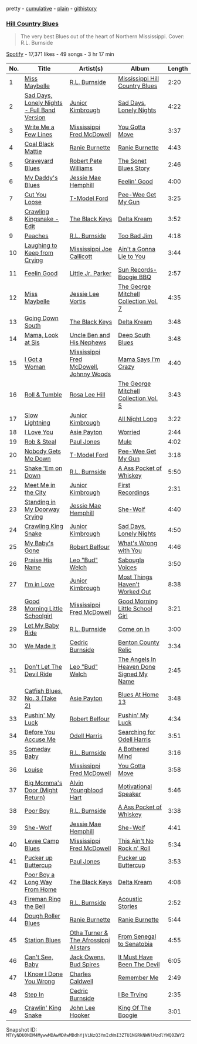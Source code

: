 pretty - [cumulative](/playlists/cumulative/37i9dQZF1DX5e4G40ZHZd6.md) - [plain](/playlists/plain/37i9dQZF1DX5e4G40ZHZd6) - [githistory](https://github.githistory.xyz/mackorone/spotify-playlist-archive/blob/main/playlists/plain/37i9dQZF1DX5e4G40ZHZd6)

### [Hill Country Blues](https://open.spotify.com/playlist/37i9dQZF1DX5e4G40ZHZd6)

> The very best Blues out of the heart of Northern Mississippi\. Cover: R.L\. Burnside

[Spotify](https://open.spotify.com/user/spotify) - 17,371 likes - 49 songs - 3 hr 17 min

| No. | Title | Artist(s) | Album | Length |
|---|---|---|---|---|
| 1 | [Miss Maybelle](https://open.spotify.com/track/6JdSXtzz0tukLTfJTB2y6f) | [R.L\. Burnside](https://open.spotify.com/artist/2drMeidRg4jc07neGOL0Ip) | [Mississippi Hill Country Blues](https://open.spotify.com/album/1yWe2B0r6YYlGM4gAtTN5B) | 2:20 |
| 2 | [Sad Days, Lonely Nights \- Full Band Version](https://open.spotify.com/track/4v7dQNXLQSRPWObaE4itqC) | [Junior Kimbrough](https://open.spotify.com/artist/03HEHGJoLPdARs4nrtUidr) | [Sad Days, Lonely Nights](https://open.spotify.com/album/2g1i64zCARGWm8i2k3ipGK) | 4:22 |
| 3 | [Write Me a Few Lines](https://open.spotify.com/track/7wBkT3b1nMXfPH7OKji5yj) | [Mississippi Fred McDowell](https://open.spotify.com/artist/0elA30wLp3RmiPaGtU2jhQ) | [You Gotta Move](https://open.spotify.com/album/5nJz88Bfi3okSgLuLLDfX1) | 3:37 |
| 4 | [Coal Black Mattie](https://open.spotify.com/track/4WRxKKnvqA8ZgPLtAjc4mC) | [Ranie Burnette](https://open.spotify.com/artist/7oBXyO32Jye8fDiyzFdrPU) | [Ranie Burnette](https://open.spotify.com/album/3Tg4j9RP1V2SB6bNXsvO4B) | 4:43 |
| 5 | [Graveyard Blues](https://open.spotify.com/track/1Lj5iw5MbxYQ6Eu44t5hTn) | [Robert Pete Williams](https://open.spotify.com/artist/2FUdiUbyZmIznvKtZcecib) | [The Sonet Blues Story](https://open.spotify.com/album/1I2xwu4aLkqEr7ZqgSj5Jh) | 2:46 |
| 6 | [My Daddy's Blues](https://open.spotify.com/track/4xF6LEq3VhCe9fgmZYYfhI) | [Jessie Mae Hemphill](https://open.spotify.com/artist/75bUlG7zJQWJkRqESmNWsW) | [Feelin' Good](https://open.spotify.com/album/3VaGzB4eE0HsA9rdmeQ68D) | 4:00 |
| 7 | [Cut You Loose](https://open.spotify.com/track/59ColbZ3X09ijVX5awG8jQ) | [T\-Model Ford](https://open.spotify.com/artist/6UPc3Hp8YHwIF00yq46kwN) | [Pee\-Wee Get My Gun](https://open.spotify.com/album/2SD5yMagI9ODvFVtfS9ymi) | 3:25 |
| 8 | [Crawling Kingsnake \- Edit](https://open.spotify.com/track/1JM1iGpu8HqprmrKi1ukuP) | [The Black Keys](https://open.spotify.com/artist/7mnBLXK823vNxN3UWB7Gfz) | [Delta Kream](https://open.spotify.com/album/682pJqnx8hcrCfSjvyNBki) | 3:52 |
| 9 | [Peaches](https://open.spotify.com/track/3ZAeSVg8ZuJ4THCnsRKxe7) | [R.L\. Burnside](https://open.spotify.com/artist/2drMeidRg4jc07neGOL0Ip) | [Too Bad Jim](https://open.spotify.com/album/30AT3tYydbsfhO5EDu5UKp) | 4:18 |
| 10 | [Laughing to Keep from Crying](https://open.spotify.com/track/2jD32pKSbJfRlmycwMKczq) | [Mississippi Joe Callicott](https://open.spotify.com/artist/4K3d3Y6PXRNOHgB2W4wAvE) | [Ain't a Gonna Lie to You](https://open.spotify.com/album/4vly7k8XTnS6OXKFWxu2Lu) | 3:44 |
| 11 | [Feelin Good](https://open.spotify.com/track/0sp7gADjHi7rECsGJZSeVr) | [Little Jr\. Parker](https://open.spotify.com/artist/2xBoTdZeG2K4nHwzDRFVD4) | [Sun Records\- Boogie BBQ](https://open.spotify.com/album/3TT5zI6B1Cfvzp008AbkFT) | 2:57 |
| 12 | [Miss Maybelle](https://open.spotify.com/track/5qS1KPkQWfNkS3pRI1f1yc) | [Jessie Lee Vortis](https://open.spotify.com/artist/3NGQgSR4fWHi0ZxWXbzl8Z) | [The George Mitchell Collection Vol\. 7](https://open.spotify.com/album/5yMZDDd9ekzPn4QGInGYr8) | 4:35 |
| 13 | [Going Down South](https://open.spotify.com/track/3PeDt4Q8YIFDRph5UhxAaA) | [The Black Keys](https://open.spotify.com/artist/7mnBLXK823vNxN3UWB7Gfz) | [Delta Kream](https://open.spotify.com/album/682pJqnx8hcrCfSjvyNBki) | 3:48 |
| 14 | [Mama, Look at Sis](https://open.spotify.com/track/3GtaAwcdUL5GsEQtoZVUZb) | [Uncle Ben and His Nephews](https://open.spotify.com/artist/0O7wYLouQjRKeiouwS8OZB) | [Deep South Blues](https://open.spotify.com/album/29N0NCZ4mgMxsprB61U1sQ) | 3:48 |
| 15 | [I Got a Woman](https://open.spotify.com/track/5zoGufi4jSXGe3TTd5r0wE) | [Mississippi Fred McDowell](https://open.spotify.com/artist/0elA30wLp3RmiPaGtU2jhQ), [Johnny Woods](https://open.spotify.com/artist/6GdRInP1426MCcMlxlwCE7) | [Mama Says I'm Crazy](https://open.spotify.com/album/0ssyCs9TI6xAVobkz7wRCG) | 4:40 |
| 16 | [Roll & Tumble](https://open.spotify.com/track/40H5G01X18kAxNU1YlcgMN) | [Rosa Lee Hill](https://open.spotify.com/artist/30SmixL62nFLl94LrVpuRy) | [The George Mitchell Collection Vol\. 5](https://open.spotify.com/album/4uj7fxqQ6mPDJqLrdfd014) | 3:43 |
| 17 | [Slow Lightning](https://open.spotify.com/track/2xe9JNRPqm7u9NsaoANNMX) | [Junior Kimbrough](https://open.spotify.com/artist/03HEHGJoLPdARs4nrtUidr) | [All Night Long](https://open.spotify.com/album/60GRMhP6qPD3k7D1tab8wZ) | 3:22 |
| 18 | [I Love You](https://open.spotify.com/track/1xWNdCOiPHkjAFXGydqrzT) | [Asie Payton](https://open.spotify.com/artist/6ufKm1SiYNIca3hTeRtx0t) | [Worried](https://open.spotify.com/album/3LoMxoZ6In9RT9jT9rpWj4) | 2:44 |
| 19 | [Rob & Steal](https://open.spotify.com/track/3ceTi3G0GXEOInOyRb5TVg) | [Paul Jones](https://open.spotify.com/artist/2kCeJxw09P9O0PrLkNA1qR) | [Mule](https://open.spotify.com/album/2oHpxTl6qVfn6aUcj4a9W7) | 4:02 |
| 20 | [Nobody Gets Me Down](https://open.spotify.com/track/0Cak0ZnnZcQBZaWGtvq6Cg) | [T\-Model Ford](https://open.spotify.com/artist/6UPc3Hp8YHwIF00yq46kwN) | [Pee\-Wee Get My Gun](https://open.spotify.com/album/2SD5yMagI9ODvFVtfS9ymi) | 3:18 |
| 21 | [Shake 'Em on Down](https://open.spotify.com/track/6nlzQ6K3n5sSyS3Itivf8a) | [R.L\. Burnside](https://open.spotify.com/artist/2drMeidRg4jc07neGOL0Ip) | [A Ass Pocket of Whiskey](https://open.spotify.com/album/6bBWWTnN4B4wwGJpWlZFkW) | 5:50 |
| 22 | [Meet Me in the City](https://open.spotify.com/track/5LmmZgxFg1sSfxENxsdtak) | [Junior Kimbrough](https://open.spotify.com/artist/03HEHGJoLPdARs4nrtUidr) | [First Recordings](https://open.spotify.com/album/5OfjjEzy7ofCj2EZDOKZ87) | 2:31 |
| 23 | [Standing in My Doorway Crying](https://open.spotify.com/track/4uHjQU61NLb1iWEqF4yVZr) | [Jessie Mae Hemphill](https://open.spotify.com/artist/75bUlG7zJQWJkRqESmNWsW) | [She\-Wolf](https://open.spotify.com/album/7rDuDANyPXjzFRw87JMZex) | 4:40 |
| 24 | [Crawling King Snake](https://open.spotify.com/track/54sDLGJbVFD6tpRewZuxJZ) | [Junior Kimbrough](https://open.spotify.com/artist/03HEHGJoLPdARs4nrtUidr) | [Sad Days, Lonely Nights](https://open.spotify.com/album/2g1i64zCARGWm8i2k3ipGK) | 4:50 |
| 25 | [My Baby's Gone](https://open.spotify.com/track/4NgUChfOb62ijpOD8YFAWv) | [Robert Belfour](https://open.spotify.com/artist/288ptwBqLrqmD6Z2622eLp) | [What's Wrong with You](https://open.spotify.com/album/5N46cbFTEXONjC6j1kGhe8) | 4:46 |
| 26 | [Praise His Name](https://open.spotify.com/track/0ue4jas53w9fPo4pT4w4rZ) | [Leo "Bud" Welch](https://open.spotify.com/artist/5UWSCmjMiTImIru9iAvNFd) | [Sabougla Voices](https://open.spotify.com/album/0ag0Y2TTv0HjC9eoowDkFa) | 3:50 |
| 27 | [I'm in Love](https://open.spotify.com/track/7KfDFBUpW8QA2etcR0Og8X) | [Junior Kimbrough](https://open.spotify.com/artist/03HEHGJoLPdARs4nrtUidr) | [Most Things Haven't Worked Out](https://open.spotify.com/album/5kJYRgdltMekWMls3mEBSE) | 8:38 |
| 28 | [Good Morning Little Schoolgirl](https://open.spotify.com/track/2LtpyfWWnr5V96l3Js7LLX) | [Mississippi Fred McDowell](https://open.spotify.com/artist/0elA30wLp3RmiPaGtU2jhQ) | [Good Morning Little School Girl](https://open.spotify.com/album/3yYBnIVUvJrM6a0z8HNHOl) | 3:21 |
| 29 | [Let My Baby Ride](https://open.spotify.com/track/7tokOMPzSHbLJVZh8an2Nq) | [R.L\. Burnside](https://open.spotify.com/artist/2drMeidRg4jc07neGOL0Ip) | [Come on In](https://open.spotify.com/album/6QyepVbPWpjsQZAEgqmDsJ) | 3:00 |
| 30 | [We Made It](https://open.spotify.com/track/4tYceKEtQBXxRQfLxuDRYb) | [Cedric Burnside](https://open.spotify.com/artist/5tuhrLilxNi6N7D6VeQZnc) | [Benton County Relic](https://open.spotify.com/album/6N2kgU28H4AZWrsnw8IVeu) | 3:34 |
| 31 | [Don't Let The Devil Ride](https://open.spotify.com/track/5ZwVWdXaJSMnqduVaDXKrn) | [Leo "Bud" Welch](https://open.spotify.com/artist/5UWSCmjMiTImIru9iAvNFd) | [The Angels In Heaven Done Signed My Name](https://open.spotify.com/album/1NJxrv2i8o2eOuRHS6kRxa) | 2:45 |
| 32 | [Catfish Blues, No\. 3 \(Take 2\)](https://open.spotify.com/track/2VOhiaWNPoLsFTdlhTQyNX) | [Asie Payton](https://open.spotify.com/artist/6ufKm1SiYNIca3hTeRtx0t) | [Blues At Home 13](https://open.spotify.com/album/5HUleHoFAd5xXhslNKk7jU) | 3:48 |
| 33 | [Pushin' My Luck](https://open.spotify.com/track/6PXCbASGuI05iojK5OCFzw) | [Robert Belfour](https://open.spotify.com/artist/288ptwBqLrqmD6Z2622eLp) | [Pushin' My Luck](https://open.spotify.com/album/2OqzphBQOCs7tLWyRO5FSZ) | 4:34 |
| 34 | [Before You Accuse Me](https://open.spotify.com/track/669jAiOOlVEcgd40e0C38J) | [Odell Harris](https://open.spotify.com/artist/2MoiG04KmkSy5bxlHccS0F) | [Searching for Odell Harris](https://open.spotify.com/album/3MZWvdJEpIUHFLfJJN8OGk) | 3:51 |
| 35 | [Someday Baby](https://open.spotify.com/track/5ZBUC1YafitJgLt8dgZYTW) | [R.L\. Burnside](https://open.spotify.com/artist/2drMeidRg4jc07neGOL0Ip) | [A Bothered Mind](https://open.spotify.com/album/19ox7nB02O5mCJtjqzoqGm) | 3:16 |
| 36 | [Louise](https://open.spotify.com/track/6tuTSXsYierm7sJbF65QMD) | [Mississippi Fred McDowell](https://open.spotify.com/artist/0elA30wLp3RmiPaGtU2jhQ) | [You Gotta Move](https://open.spotify.com/album/5nJz88Bfi3okSgLuLLDfX1) | 3:58 |
| 37 | [Big Momma's Door \(Might Return\)](https://open.spotify.com/track/7G2CbHjdnkR9woozKKGceD) | [Alvin Youngblood Hart](https://open.spotify.com/artist/1pmIo6ASaJG24wmYoyxjwG) | [Motivational Speaker](https://open.spotify.com/album/7AJJXxJIYOUkMZzYY0xXOO) | 5:46 |
| 38 | [Poor Boy](https://open.spotify.com/track/1nzveWJmAph2OKfG26rW3j) | [R.L\. Burnside](https://open.spotify.com/artist/2drMeidRg4jc07neGOL0Ip) | [A Ass Pocket of Whiskey](https://open.spotify.com/album/6bBWWTnN4B4wwGJpWlZFkW) | 3:38 |
| 39 | [She\-Wolf](https://open.spotify.com/track/5hY2dAzOUZYyOncGFtHove) | [Jessie Mae Hemphill](https://open.spotify.com/artist/75bUlG7zJQWJkRqESmNWsW) | [She\-Wolf](https://open.spotify.com/album/7rDuDANyPXjzFRw87JMZex) | 4:41 |
| 40 | [Levee Camp Blues](https://open.spotify.com/track/2w2qoVTeh5uDOKy1pLMmTp) | [Mississippi Fred McDowell](https://open.spotify.com/artist/0elA30wLp3RmiPaGtU2jhQ) | [This Ain't No Rock n' Roll](https://open.spotify.com/album/3Y9ZhOXORSmzayPHuyLAFl) | 5:34 |
| 41 | [Pucker up Buttercup](https://open.spotify.com/track/1n9PirIPFn4PfFLlFHgUrb) | [Paul Jones](https://open.spotify.com/artist/2kCeJxw09P9O0PrLkNA1qR) | [Pucker up Buttercup](https://open.spotify.com/album/4KRW6RxxEKTxCPfvs1CeiR) | 3:53 |
| 42 | [Poor Boy a Long Way From Home](https://open.spotify.com/track/3YZFMK3zwAGbCMZQGWY47J) | [The Black Keys](https://open.spotify.com/artist/7mnBLXK823vNxN3UWB7Gfz) | [Delta Kream](https://open.spotify.com/album/682pJqnx8hcrCfSjvyNBki) | 4:08 |
| 43 | [Fireman Ring the Bell](https://open.spotify.com/track/3p0EUhkUeCNrBIZwkjmeYe) | [R.L\. Burnside](https://open.spotify.com/artist/2drMeidRg4jc07neGOL0Ip) | [Acoustic Stories](https://open.spotify.com/album/6UKvwsK0lc0UcUwNFxEEbr) | 2:52 |
| 44 | [Dough Roller Blues](https://open.spotify.com/track/5WASqpXmOdscBihwSp8gHF) | [Ranie Burnette](https://open.spotify.com/artist/7oBXyO32Jye8fDiyzFdrPU) | [Ranie Burnette](https://open.spotify.com/album/3Tg4j9RP1V2SB6bNXsvO4B) | 5:44 |
| 45 | [Station Blues](https://open.spotify.com/track/4UitJ6h1WHDJGHxOieVEIn) | [Otha Turner & The Afrossippi Allstars](https://open.spotify.com/artist/6ybv0R1RyZrDLZYeKRm8FD) | [From Senegal to Senatobia](https://open.spotify.com/album/4C1iDQOYYRgXD2Cxpp4G91) | 4:55 |
| 46 | [Can't See, Baby](https://open.spotify.com/track/3emq1lvTCfXAzD1HjuA9xw) | [Jack Owens](https://open.spotify.com/artist/57mD2xpKgNANtlCSwNDQn5), [Bud Spires](https://open.spotify.com/artist/0y8ILRe8bg3IOiv64dF4z9) | [It Must Have Been The Devil](https://open.spotify.com/album/55H4wEobYEm5G4AhpeyT1V) | 6:05 |
| 47 | [I Know I Done You Wrong](https://open.spotify.com/track/4VpW9tI06wuIzY693ASWOo) | [Charles Caldwell](https://open.spotify.com/artist/1an9jjH7n92jCHWRTTxFQn) | [Remember Me](https://open.spotify.com/album/473xQAzYG6hHrC6AweJ9ne) | 2:49 |
| 48 | [Step In](https://open.spotify.com/track/1b44sEBiYyl35EbYDgNGfk) | [Cedric Burnside](https://open.spotify.com/artist/5tuhrLilxNi6N7D6VeQZnc) | [I Be Trying](https://open.spotify.com/album/38J9ZNteDXUiLTndROhKyY) | 2:35 |
| 49 | [Crawlin' King Snake](https://open.spotify.com/track/10f8sVNPeHvrtTeWm0lGGv) | [John Lee Hooker](https://open.spotify.com/artist/1yNOfXGQNGjAynk77wv85x) | [King Of The Boogie](https://open.spotify.com/album/397nqvmmvM4MhJwL3Opf9F) | 3:01 |

Snapshot ID: `MTYyNDU0NDM4MywwMDAwMDAwMDdhYjViNzQ3YmIxNmI3ZTU1NGRkNWNlMzdlYWQ0ZWY2`
